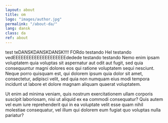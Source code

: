 ```yaml
---
layout: about
title: om
logo: "images/author.jpg"
permalink: "/about-da/"
lang: dansk
class: da
ref: about
--- 
```

test 
teDANSKDANSKDANSK!!!! FORdo 
testando Hel
testando vedEEEEEEEEEEEEEEEEEEEEdedede
testando 
testando 
Nemo enim ipsam voluptatem quia voluptas sit aspernatur aut odit aut fugit, sed quia consequuntur magni dolores eos qui ratione voluptatem sequi nesciunt. Neque porro quisquam est, qui dolorem ipsum quia dolor sit amet, consectetur, adipisci velit, sed quia non numquam eius modi tempora incidunt ut labore et dolore magnam aliquam quaerat voluptatem.

Ut enim ad minima veniam, quis nostrum exercitationem ullam corporis suscipit laboriosam, nisi ut aliquid ex ea commodi consequatur? Quis autem vel eum iure reprehenderit qui in ea voluptate velit esse quam nihil molestiae consequatur, vel illum qui dolorem eum fugiat quo voluptas nulla pariatur?
